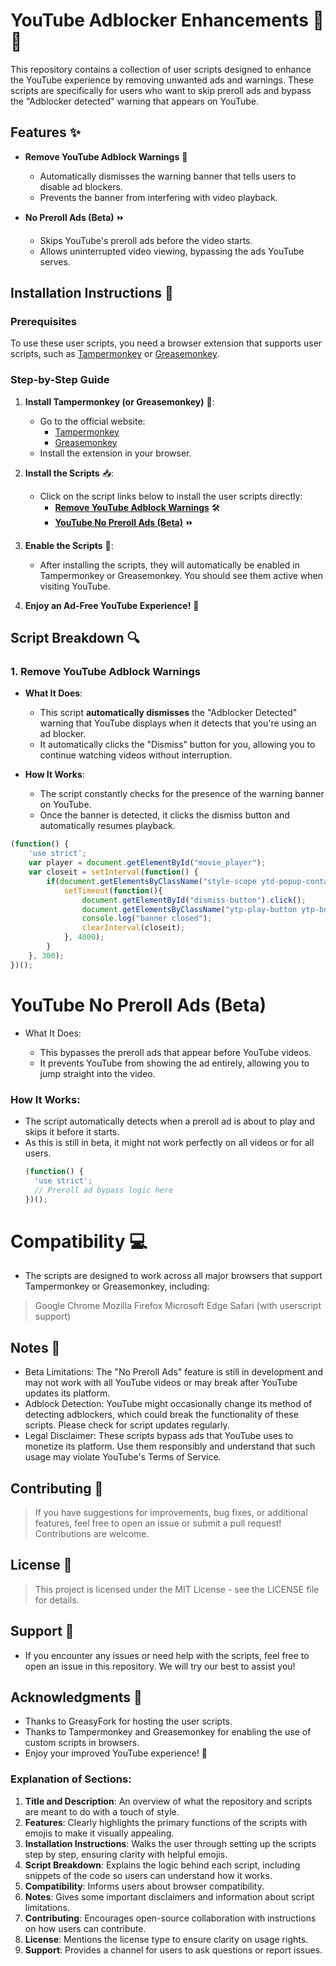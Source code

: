 # YouTube Adblocker Enhancements 🚫🎥

This repository contains a collection of user scripts designed to enhance the YouTube experience by removing unwanted ads and warnings. These scripts are specifically for users who want to skip preroll ads and bypass the "Adblocker detected" warning that appears on YouTube. 

## Features ✨

- **Remove YouTube Adblock Warnings** 🚫
  - Automatically dismisses the warning banner that tells users to disable ad blockers.
  - Prevents the banner from interfering with video playback.
  
- **No Preroll Ads (Beta)** ⏩
  - Skips YouTube's preroll ads before the video starts.
  - Allows uninterrupted video viewing, bypassing the ads YouTube serves.

## Installation Instructions 🔧

### Prerequisites

To use these user scripts, you need a browser extension that supports user scripts, such as [Tampermonkey](https://www.tampermonkey.net/) or [Greasemonkey](https://www.greasespot.net/).

### Step-by-Step Guide

1. **Install Tampermonkey (or Greasemonkey)** 🧰:
   - Go to the official website: 
     - [Tampermonkey](https://www.tampermonkey.net/) 
     - [Greasemonkey](https://www.greasespot.net/)
   - Install the extension in your browser.
   
2. **Install the Scripts** 📥:
   - Click on the script links below to install the user scripts directly:
     - **[Remove YouTube Adblock Warnings](https://greasyfork.org/en/scripts/477390-remove-youtube-adblock-warnings)** 🛠
     - **[YouTube No Preroll Ads (Beta)](https://greasyfork.org/en/scripts/477464-beta-youtube-no-preroll-ads-bypass-new-restrictions)** ⏩
   
3. **Enable the Scripts** 🔄:
   - After installing the scripts, they will automatically be enabled in Tampermonkey or Greasemonkey. You should see them active when visiting YouTube.
   
4. **Enjoy an Ad-Free YouTube Experience!** 🎉

## Script Breakdown 🔍

### 1. **Remove YouTube Adblock Warnings**

- **What It Does**: 
  - This script **automatically dismisses** the "Adblocker Detected" warning that YouTube displays when it detects that you're using an ad blocker.
  - It automatically clicks the "Dismiss" button for you, allowing you to continue watching videos without interruption.

- **How It Works**:
  - The script constantly checks for the presence of the warning banner on YouTube. 
  - Once the banner is detected, it clicks the dismiss button and automatically resumes playback.

```javascript
(function() {
    'use strict';
    var player = document.getElementById("movie_player");
    var closeit = setInterval(function() {
        if(document.getElementsByClassName("style-scope ytd-popup-container").length > 0 && document.getElementById("dismiss-button") && document.getElementById("divider")) {
            setTimeout(function(){
                document.getElementById("dismiss-button").click();
                document.getElementsByClassName("ytp-play-button ytp-button")[0].click();
                console.log("banner closed");
                clearInterval(closeit);
            }, 4000);
        }
    }, 300);
})();

```
# YouTube No Preroll Ads (Beta)
- What It Does:

   - This bypasses the preroll ads that appear before YouTube videos.
  - It prevents YouTube from showing the ad entirely, allowing you to jump straight into the video.
### How It Works:

- The script automatically detects when a preroll ad is about to play and skips it before it starts.
- As this is still in beta, it might not work perfectly on all videos or for all users.
  ``` javascript
  (function() {
    'use strict';
    // Preroll ad bypass logic here
  })();

# Compatibility 💻
- The scripts are designed to work across all major browsers that support Tampermonkey or Greasemonkey, including:
> Google Chrome
> Mozilla Firefox
> Microsoft Edge
> Safari (with userscript support)
## Notes 📝
- Beta Limitations: The "No Preroll Ads" feature is still in development and may not work with all YouTube videos or may break after YouTube updates its platform.
- Adblock Detection: YouTube might occasionally change its method of detecting adblockers, which could break the functionality of these scripts. Please check for script updates regularly.
- Legal Disclaimer: These scripts bypass ads that YouTube uses to monetize its platform. Use them responsibly and understand that such usage may violate YouTube's Terms of Service.
## Contributing 🤝
> If you have suggestions for improvements, bug fixes, or additional features, feel free to open an issue or submit a pull request! Contributions are welcome.

## License 📄
> This project is licensed under the MIT License - see the LICENSE file for details.

## Support 💬
- If you encounter any issues or need help with the scripts, feel free to open an issue in this repository. We will try our best to assist you!

## Acknowledgments 🙏
- Thanks to GreasyFork for hosting the user scripts.
- Thanks to Tampermonkey and Greasemonkey for enabling the use of custom scripts in browsers.
- Enjoy your improved YouTube experience! 🚀


### Explanation of Sections:

1. **Title and Description**: An overview of what the repository and scripts are meant to do with a touch of style.
2. **Features**: Clearly highlights the primary functions of the scripts with emojis to make it visually appealing.
3. **Installation Instructions**: Walks the user through setting up the scripts step by step, ensuring clarity with helpful emojis.
4. **Script Breakdown**: Explains the logic behind each script, including snippets of the code so users can understand how it works.
5. **Compatibility**: Informs users about browser compatibility.
6. **Notes**: Gives some important disclaimers and information about script limitations.
7. **Contributing**: Encourages open-source collaboration with instructions on how users can contribute.
8. **License**: Mentions the license type to ensure clarity on usage rights.
9. **Support**: Provides a channel for users to ask questions or report issues.
